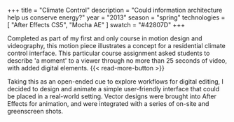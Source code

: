 +++
title = "Climate Control"
description = "Could information architecture help us conserve energy?"
year = "2013"
season = "spring"
technologies = [
  "After Effects CS5",
  "Mocha AE"
]
swatch = "#42807D"
+++

Completed as part of my first and only course in motion design and videography, this motion piece illustrates a concept for a residential climate control interface. This particular course assignment asked students to describe 'a moment' to a viewer through no more than 25 seconds of video, with added digital elements. {{< read-more-button >}}

Taking this as an open-ended cue to explore workflows for digital editing, I decided to design and animate a simple user-friendly interface that could be placed in a real-world setting. Vector designs were brought into After Effects for animation, and were integrated with a series of on-site and greenscreen shots.
